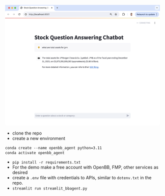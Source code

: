 ![screenshot](screenshot.png)


- clone the repo
 - create a new environment
 ```
 conda create --name openbb_agent python=3.11
 conda activate openbb_agent
 ```
 - `pip install -r requirements.txt`
 - For the demo make a free account with OpenBB, FMP, other services as desired
 - create a `.env` file with credentials to APIs, similar to `dotenv.txt` in the repo. 
 - `streamlit run streamlit_bbagent.py`
 
